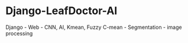 # Django-LeafDoctor-AI
Django - Web - CNN, AI, Kmean, Fuzzy C-mean - Segmentation - image processing 
